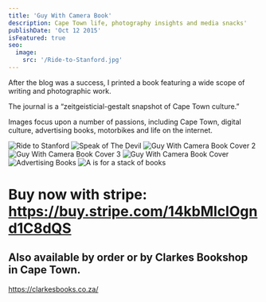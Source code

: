 ```yaml
---
title: 'Guy With Camera Book'
description: Cape Town life, photography insights and media snacks'
publishDate: 'Oct 12 2015'
isFeatured: true
seo:
  image:
    src: '/Ride-to-Stanford.jpg'
---
```



After the blog was a success, I printed a book featuring a wide scope of writing and photographic work.

The journal is a “zeitgeisticial-gestalt snapshot of Cape Town culture.”

Images focus upon a number of passions, including Cape Town, digital culture, advertising books, motorbikes and life on the internet.



![Ride to Stanford](/Ride-to-Stanford.jpg)
![Speak of The Devil](/Speak-of-The-Devil.jpg)
![Guy With Camera Book Cover 2](/Guy-With-Camera-Book-Cover-2.jpg)
![Guy With Camera Book Cover 3](/Guy-With-Camera-Book-Cover-3.jpg)
![Guy With Camera Book Cover](/Guy-With-Camera-Book-Cover.jpg)
![Advertising Books](/Advertising_Books.jpg)
![A is for a stack of books](/A-is-for-a-stack-of-books.jpg)

# Buy now with stripe: https://buy.stripe.com/14kbMlclOgnd1C8dQS


## Also available by order or by Clarkes Bookshop in Cape Town. 

https://clarkesbooks.co.za/ 